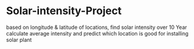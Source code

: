 # Solar-intensity-Project
based on longitude &amp; latitude of locations, find solar intensity over 10 Year calculate average intensity and predict which location is good for installing solar plant
